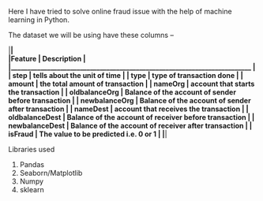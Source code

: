 Here I have tried to solve online fraud issue with the help of machine learning in Python.

The dataset we will be using have these columns – 

|__________________________________________________________________________|                                                                                       
|Feature    	   |     Description                                         |                                                
|_________________________________________________________________________ |
| step	         |   tells about the unit of time                          |
| type	         |   type of transaction done                              |
| amount	       |   the total amount of transaction                       |
| nameOrg	       |   account that starts the transaction                   |
| oldbalanceOrg	 |   Balance of the account of sender before transaction   |
| newbalanceOrg	 |   Balance of the account of sender after transaction    |
| nameDest	     |   account that receives the transaction                 |
| oldbalanceDest |   Balance of the account of receiver before transaction |
| newbalanceDest |   Balance of the account of receiver after transaction  |
| isFraud	       |   The value to be predicted i.e. 0 or 1                 |
|__________________________________________________________________________|

Libraries used
1. Pandas
2. Seaborn/Matplotlib
3. Numpy
4. sklearn 
